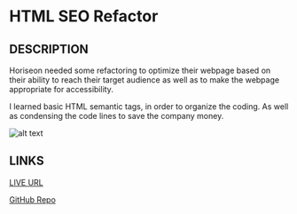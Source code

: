 # HTML SEO Refactor

## DESCRIPTION

Horiseon needed some refactoring to optimize their webpage based on their ability to reach their target audience as well as to make the webpage appropriate for accessibility. 

I learned basic HTML semantic tags, in order to organize the coding. As well as condensing the code lines to save the company money.

![alt text](screenshot-1.png)

## LINKS

[LIVE URL](https://jlh-owner.github.io/html-seo-refactor/)

[GitHub Repo](https://github.com/JLH-Owner/html-seo-refactor)
